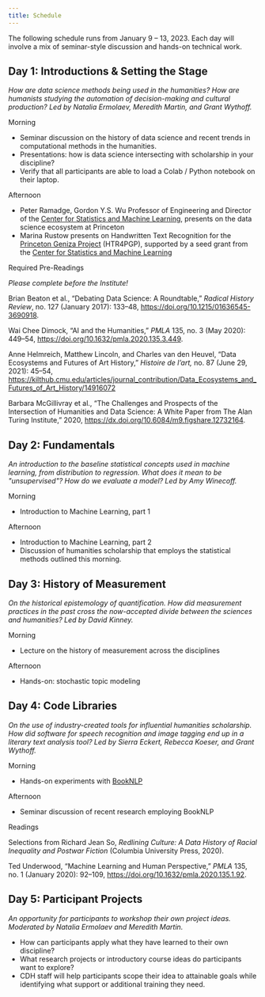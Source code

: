 ```yaml
---
title: Schedule
---
```


The following schedule runs from January 9 – 13, 2023. Each day will involve a mix of seminar-style discussion and hands-on technical work.

## Day 1: Introductions & Setting the Stage

*How are data science methods being used in the humanities? How are humanists studying the automation of decision-making and cultural production? Led by Natalia Ermolaev, Meredith Martin, and Grant Wythoff.*

<span class="headlinks">Morning</span>

- Seminar discussion on the history of data science and recent trends in computational methods in the humanities.
- Presentations: how is data science intersecting with scholarship in your discipline?
- Verify that all participants are able to load a Colab / Python notebook on their laptop.

<span class="headlinks">Afternoon<span>

- Peter Ramadge, Gordon Y.S. Wu Professor of Engineering and Director of the [Center for Statistics and Machine Learning](https://csml.princeton.edu/), presents on the data science ecosystem at Princeton
- Marina Rustow presents on Handwritten Text Recognition for the [Princeton Geniza Project](https://geniza.princeton.edu/en/) (HTR4PGP), supported by a seed grant from the [Center for Statistics and Machine Learning](https://csml.princeton.edu/news/eight-research-projects-receive-datax-funding#:-:text=htr4pgp)

<span class="headlinks">Required Pre-Readings</span>

*Please complete before the Institute!*

Brian Beaton et al., “Debating Data Science: A Roundtable,” _Radical History Review_, no. 127 (January 2017): 133–48, <https://doi.org/10.1215/01636545-3690918>.

Wai Chee Dimock, “AI and the Humanities,” _PMLA_ 135, no. 3 (May 2020): 449–54, <https://doi.org/10.1632/pmla.2020.135.3.449>.

Anne Helmreich, Matthew Lincoln, and Charles van den Heuvel, “Data Ecosystems and Futures of Art History,” *Histoire de l’art,* no. 87 (June 29, 2021): 45–54, <https://kilthub.cmu.edu/articles/journal_contribution/Data_Ecosystems_and_Futures_of_Art_History/14916072>

Barbara McGillivray et al., “The Challenges and Prospects of the Intersection of Humanities and Data Science: A White Paper from The Alan Turing Institute,” 2020, <https://dx.doi.org/10.6084/m9.figshare.12732164>.

## Day 2: Fundamentals

*An introduction to the baseline statistical concepts used in machine learning, from distribution to regression. What does it mean to be "unsupervised"? How do we evaluate a model? Led by Amy Winecoff.*

<span class="headlinks">Morning</span>

- Introduction to Machine Learning, part 1

<span class="headlinks">Afternoon</span>

- Introduction to Machine Learning, part 2
- Discussion of humanities scholarship that employs the statistical methods outlined this morning.

## Day 3: History of Measurement

*On the historical epistemology of quantification. How did measurement practices in the past cross the now-accepted divide between the sciences and humanities? Led by David Kinney.*

<span class="headlinks">Morning</span>

- Lecture on the history of measurement across the disciplines

<span class="headlinks">Afternoon</span>

- Hands-on: stochastic topic modeling

## Day 4: Code Libraries

*On the use of industry-created tools for influential humanities scholarship. How did software for speech recognition and image tagging end up in a literary text analysis tool? Led by Sierra Eckert, Rebecca Koeser, and Grant Wythoff.*

<span class="headlinks">Morning</span>

- Hands-on experiments with [BookNLP](https://github.com/booknlp/booknlp)

<span class="headlinks">Afternoon</span>

- Seminar discussion of recent research employing BookNLP

<span class="headlinks">Readings</span>

Selections from Richard Jean So, *Redlining Culture: A Data History of Racial Inequality and Postwar Fiction* (Columbia University Press, 2020).

Ted Underwood, “Machine Learning and Human Perspective,” _PMLA_ 135, no. 1 (January 2020): 92–109, <https://doi.org/10.1632/pmla.2020.135.1.92>.

## Day 5: Participant Projects

*An opportunity for participants to workshop their own project ideas. Moderated by Natalia Ermolaev and Meredith Martin.*

- How can participants apply what they have learned to their own discipline?
- What research projects or introductory course ideas do participants want to explore?
- CDH staff will help participants scope their idea to attainable goals while identifying what support or additional training they need.